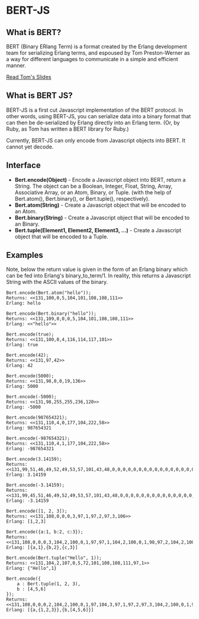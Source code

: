 <h1>BERT-JS</h1>

<h2>What is BERT?</h2>
BERT (Binary ERlang Term) is a format created by the Erlang development team for serializing Erlang terms, and espoused by Tom Preston-Werner as a way for different languages to communicate in a simple and efficient manner.

<a href="http://www.erlang-factory.com/upload/presentations/36/tom_preston_werner_erlectricity.pdf">Read Tom's Slides</a>


<h2>What is BERT JS?</h2>

BERT-JS is a first cut Javascript implementation of the BERT protocol. In other words, using BERT-JS, you can serialize data into a binary format that can then be de-serialized by Erlang directly into an Erlang term. (Or, by Ruby, as Tom has written a BERT library for Ruby.) 

Currently, BERT-JS can only encode from Javascript objects into BERT. It cannot yet decode.

<h2>Interface</h2>

* <b>Bert.encode(Object)</b> - Encode a Javascript object into BERT, return a String. The object can be a Boolean, Integer, Float, String, Array, Associative Array, or an Atom, Binary, or Tuple. (with the help of Bert.atom(), Bert.binary(), or Bert.tuple(), respectively).
* <b>Bert.atom(String)</b> - Create a Javascript object that will be encoded to an Atom.
* <b>Bert.binary(String)</b> - Create a Javascript object that will be encoded to an Binary.
* <b>Bert.tuple(Element1, Element2, Element3, ...)</b> - Create a Javascript object that will be encoded to a Tuple.


<h2>Examples</h2>

Note, below the return value is given in the form of an Erlang binary which can be fed into Erlang's binary_to_term/1. In reality, this returns a Javascript String with the ASCII values of the binary. 

	Bert.encode(Bert.atom("hello"));
	Returns: <<131,100,0,5,104,101,108,108,111>>
	Erlang: hello
	
	Bert.encode(Bert.binary("hello"));
	Returns: <<131,109,0,0,0,5,104,101,108,108,111>>
	Erlang: <<"hello">>
	
	Bert.encode(true);
	Returns: <<131,100,0,4,116,114,117,101>>
	Erlang: true
	
	Bert.encode(42);
	Returns: <<131,97,42>>
	Erlang: 42
	
	Bert.encode(5000);
	Returns: <<131,98,0,0,19,136>>
	Erlang: 5000
	
	Bert.encode(-5000);
	Returns: <<131,98,255,255,236,120>>
	Erlang: -5000
	
	Bert.encode(987654321);
	Returns: <<131,110,4,0,177,104,222,58>>
	Erlang: 987654321
	
	Bert.encode(-987654321);
	Returns: <<131,110,4,1,177,104,222,58>>
	Erlang: -987654321
	
	Bert.encode(3.14159);
	Returns: <<131,99,51,46,49,52,49,53,57,101,43,48,0,0,0,0,0,0,0,0,0,0,0,0,0,0,0,0,0,0,0,0,0>>
	Erlang: 3.14159
	
	Bert.encode(-3.14159);
	Returns: <<131,99,45,51,46,49,52,49,53,57,101,43,48,0,0,0,0,0,0,0,0,0,0,0,0,0,0,0,0,0,0,0,0>>
	Erlang: -3.14159
	
	Bert.encode([1, 2, 3]);
	Returns: <<131,108,0,0,0,3,97,1,97,2,97,3,106>>
	Erlang: [1,2,3]
	
	Bert.encode({a:1, b:2, c:3});
	Returns: <<131,108,0,0,0,3,104,2,100,0,1,97,97,1,104,2,100,0,1,98,97,2,104,2,100,0,1,99,97,3,106>>
	Erlang: [{a,1},{b,2},{c,3}]
	
	Bert.encode(Bert.tuple("Hello", 1));
	Returns: <<131,104,2,107,0,5,72,101,108,108,111,97,1>>
	Erlang: {"Hello",1}
	
	Bert.encode({
		a : Bert.tuple(1, 2, 3),
		b : [4,5,6]
	});
	Returns: <<131,108,0,0,0,2,104,2,100,0,1,97,104,3,97,1,97,2,97,3,104,2,100,0,1,98,108,0,0,0,3,97,4,97,5,97,6,106,106>>
    Erlang: [{a,{1,2,3}},{b,[4,5,6]}]